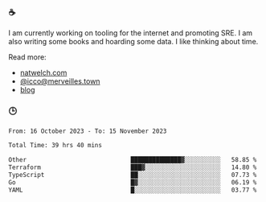 ### ☕

I am currently working on tooling for the internet and promoting SRE. I am also writing some books and hoarding some data. I like thinking about time. 

Read more:

 - [natwelch.com](https://natwelch.com)
 - [@icco@merveilles.town](https://merveilles.town/@icco)
 - [blog](https://writing.natwelch.com)

### 🕒

<!--START_SECTION:waka-->

```txt
From: 16 October 2023 - To: 15 November 2023

Total Time: 39 hrs 40 mins

Other                             ██████████████▓░░░░░░░░░░   58.85 %
Terraform                         ███▓░░░░░░░░░░░░░░░░░░░░░   14.80 %
TypeScript                        ██░░░░░░░░░░░░░░░░░░░░░░░   07.73 %
Go                                █▓░░░░░░░░░░░░░░░░░░░░░░░   06.19 %
YAML                              █░░░░░░░░░░░░░░░░░░░░░░░░   03.77 %
```

<!--END_SECTION:waka-->

